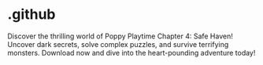 # .github
Discover the thrilling world of Poppy Playtime Chapter 4: Safe Haven! Uncover dark secrets, solve complex puzzles, and survive terrifying monsters. Download now and dive into the heart-pounding adventure today!
